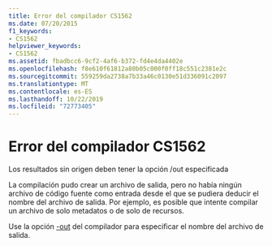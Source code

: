 ```yaml
---
title: Error del compilador CS1562
ms.date: 07/20/2015
f1_keywords:
- CS1562
helpviewer_keywords:
- CS1562
ms.assetid: fbadbcc6-9cf2-4af6-b372-fd4e4da4402e
ms.openlocfilehash: f8e610f61812a80b05c000f0ff18c551c2381e2c
ms.sourcegitcommit: 559259da2738a7b33a46c0130e51d336091c2097
ms.translationtype: MT
ms.contentlocale: es-ES
ms.lasthandoff: 10/22/2019
ms.locfileid: "72773405"
---
```

# <a name="compiler-error-cs1562"></a>Error del compilador CS1562
Los resultados sin origen deben tener la opción /out especificada  
  
 La compilación pudo crear un archivo de salida, pero no había ningún archivo de código fuente como entrada desde el que se pudiera deducir el nombre del archivo de salida. Por ejemplo, es posible que intente compilar un archivo de solo metadatos o de solo de recursos.  
  
 Use la opción [-out](../language-reference/compiler-options/out-compiler-option.md) del compilador para especificar el nombre del archivo de salida.
